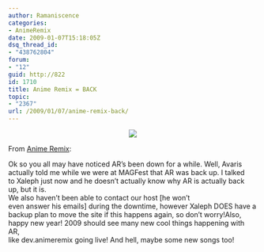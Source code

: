```yaml
---
author: Ramaniscence
categories:
- AnimeRemix
date: 2009-01-07T15:18:05Z
dsq_thread_id:
- "438762804"
forum:
- "12"
guid: http://822
id: 1710
title: Anime Remix = BACK
topic:
- "2367"
url: /2009/01/07/anime-remix-back/
---
```


<div align="center">
  <img src="images/newsMisc/animesoc.png" border="0" />
</div>

From <a href="http://www.animeremix.org/animix_forums/viewtopic.php?pid=17646#p17646" target="_blank">Anime Remix</a>:

<div class="quoted-text">
  Ok so you all may have noticed AR&#8217;s been down for a while. Well, Avaris<br /> actually told me while we were at MAGFest that AR was back up. I talked<br /> to Xaleph just now and he doesn&#8217;t actually know why AR is actually back<br /> up, but it is.
</div>

<div class="quoted-text">
  We also haven&#8217;t been able to contact our host [he won&#8217;t<br /> even answer his emails] during the downtime, however Xaleph DOES have a<br /> backup plan to move the site if this happens again, so don&#8217;t worry!Also,<br /> happy new year! 2009 should see many new cool things happening with AR,<br /> like dev.animeremix going live! And hell, maybe some new songs too!</p>
</div>